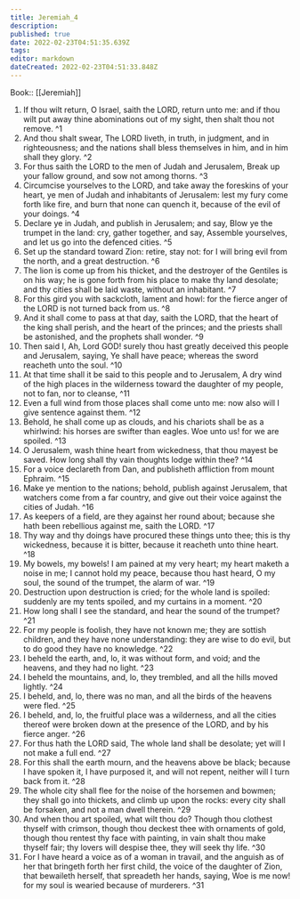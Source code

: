 ```yaml
---
title: Jeremiah_4
description: 
published: true
date: 2022-02-23T04:51:35.639Z
tags: 
editor: markdown
dateCreated: 2022-02-23T04:51:33.848Z
---
```


 Book:: [[Jeremiah]]
 1. If thou wilt return, O Israel, saith the LORD, return unto me: and if thou wilt put away thine abominations out of my sight, then shalt thou not remove. ^1
 2. And thou shalt swear, The LORD liveth, in truth, in judgment, and in righteousness; and the nations shall bless themselves in him, and in him shall they glory. ^2
 3. For thus saith the LORD to the men of Judah and Jerusalem, Break up your fallow ground, and sow not among thorns. ^3
 4. Circumcise yourselves to the LORD, and take away the foreskins of your heart, ye men of Judah and inhabitants of Jerusalem: lest my fury come forth like fire, and burn that none can quench it, because of the evil of your doings. ^4
 5. Declare ye in Judah, and publish in Jerusalem; and say, Blow ye the trumpet in the land: cry, gather together, and say, Assemble yourselves, and let us go into the defenced cities. ^5
 6. Set up the standard toward Zion: retire, stay not: for I will bring evil from the north, and a great destruction. ^6
 7. The lion is come up from his thicket, and the destroyer of the Gentiles is on his way; he is gone forth from his place to make thy land desolate; and thy cities shall be laid waste, without an inhabitant. ^7
 8. For this gird you with sackcloth, lament and howl: for the fierce anger of the LORD is not turned back from us. ^8
 9. And it shall come to pass at that day, saith the LORD, that the heart of the king shall perish, and the heart of the princes; and the priests shall be astonished, and the prophets shall wonder. ^9
 10. Then said I, Ah, Lord GOD! surely thou hast greatly deceived this people and Jerusalem, saying, Ye shall have peace; whereas the sword reacheth unto the soul. ^10
 11. At that time shall it be said to this people and to Jerusalem, A dry wind of the high places in the wilderness toward the daughter of my people, not to fan, nor to cleanse, ^11
 12. Even a full wind from those places shall come unto me: now also will I give sentence against them. ^12
 13. Behold, he shall come up as clouds, and his chariots shall be as a whirlwind: his horses are swifter than eagles. Woe unto us! for we are spoiled. ^13
 14. O Jerusalem, wash thine heart from wickedness, that thou mayest be saved. How long shall thy vain thoughts lodge within thee? ^14
 15. For a voice declareth from Dan, and publisheth affliction from mount Ephraim. ^15
 16. Make ye mention to the nations; behold, publish against Jerusalem, that watchers come from a far country, and give out their voice against the cities of Judah. ^16
 17. As keepers of a field, are they against her round about; because she hath been rebellious against me, saith the LORD. ^17
 18. Thy way and thy doings have procured these things unto thee; this is thy wickedness, because it is bitter, because it reacheth unto thine heart. ^18
 19. My bowels, my bowels! I am pained at my very heart; my heart maketh a noise in me; I cannot hold my peace, because thou hast heard, O my soul, the sound of the trumpet, the alarm of war. ^19
 20. Destruction upon destruction is cried; for the whole land is spoiled: suddenly are my tents spoiled, and my curtains in a moment. ^20
 21. How long shall I see the standard, and hear the sound of the trumpet? ^21
 22. For my people is foolish, they have not known me; they are sottish children, and they have none understanding: they are wise to do evil, but to do good they have no knowledge. ^22
 23. I beheld the earth, and, lo, it was without form, and void; and the heavens, and they had no light. ^23
 24. I beheld the mountains, and, lo, they trembled, and all the hills moved lightly. ^24
 25. I beheld, and, lo, there was no man, and all the birds of the heavens were fled. ^25
 26. I beheld, and, lo, the fruitful place was a wilderness, and all the cities thereof were broken down at the presence of the LORD, and by his fierce anger. ^26
 27. For thus hath the LORD said, The whole land shall be desolate; yet will I not make a full end. ^27
 28. For this shall the earth mourn, and the heavens above be black; because I have spoken it, I have purposed it, and will not repent, neither will I turn back from it. ^28
 29. The whole city shall flee for the noise of the horsemen and bowmen; they shall go into thickets, and climb up upon the rocks: every city shall be forsaken, and not a man dwell therein. ^29
 30. And when thou art spoiled, what wilt thou do? Though thou clothest thyself with crimson, though thou deckest thee with ornaments of gold, though thou rentest thy face with painting, in vain shalt thou make thyself fair; thy lovers will despise thee, they will seek thy life. ^30
 31. For I have heard a voice as of a woman in travail, and the anguish as of her that bringeth forth her first child, the voice of the daughter of Zion, that bewaileth herself, that spreadeth her hands, saying, Woe is me now! for my soul is wearied because of murderers. ^31
